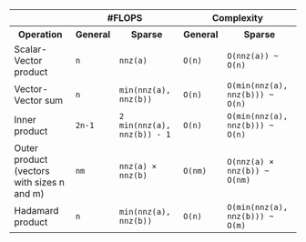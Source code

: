<table>
  <tr>
    <th></th>
    <th colspan="2">#FLOPS</th>
    <th colspan="2">Complexity</th>
  </tr>
  <tr>
    <th>Operation</th>
    <th>General</th>
    <th>Sparse</th>
    <th>General</th>
    <th>Sparse</th>
  </tr>
  <tr>
    <td>Scalar-Vector product</td>
    <td><code>n</code></td>
    <td><code>nnz(a)</code></td>
    <td><code>O(n)</code></td>
    <td><code>O(nnz(a)) ~ O(n)</code></td>
  </tr>
  <tr>
    <td>Vector-Vector sum</td>
    <td><code>n</code></td>
    <td><code>min(nnz(a), nnz(b))</code></td>
    <td><code>O(n)</code></td>
    <td><code>O(min(nnz(a), nnz(b))) ~ O(n)</code></td>
  </tr>
  <tr>
    <td>Inner product</td>
    <td><code>2n-1</code></td>
    <td><code>2 min(nnz(a), nnz(b)) - 1</code></td>
    <td><code>O(n)</code></td>
    <td><code>O(min(nnz(a), nnz(b))) ~ O(n)</code></td>
  </tr>
  <tr>
    <td>Outer product (vectors with sizes n and m)</td>
    <td><code>nm</code></td>
    <td><code>nnz(a) × nnz(b)</code></td>
    <td><code>O(nm)</code></td>
    <td><code>O(nnz(a) × nnz(b)) ~ O(nm)</code></td>
  </tr>
  <tr>
    <td>Hadamard product</td>
    <td><code>n</code></td>
    <td><code>min(nnz(a), nnz(b))</code></td>
    <td><code>O(n)</code></td>
    <td><code>O(min(nnz(a), nnz(b))) ~ O(m)</code></td>
  </tr>
</table>